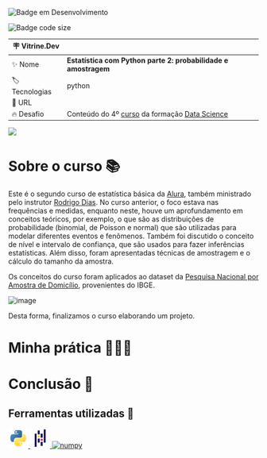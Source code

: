 
![Badge em Desenvolvimento](http://img.shields.io/static/v1?label=STATUS&message=EM%20DESENVOLVIMENTO&color=GREEN&style=for-the-badge)

![Badge code size](https://img.shields.io/github/languages/code-size/fab-souza/estatistica-parte-2)

| :placard: Vitrine.Dev |    |
| -------------  | --- |
| :sparkles: Nome        | **Estatística com Python parte 2: probabilidade e amostragem**
| :label: Tecnologias | python
| :rocket: URL         | 
| :fire: Desafio     | Conteúdo do 4º [curso](https://www.alura.com.br/curso-online-estatistica-probabilidade-e-amostragem) da formação [Data Science](https://www.alura.com.br/formacao-data-science)

![](https://user-images.githubusercontent.com/67301805/236349468-3b024586-dcb1-48db-98fd-8779169a49e1.jpg#vitrinedev)


# Sobre o curso 📚

Este é o segundo curso de estatística básica da [Alura](https://www.alura.com.br/), também ministrado pelo instrutor [Rodrigo Dias](https://www.linkedin.com/in/rodrigo-fernando-dias-118181120/). No curso anterior, o foco estava nas frequências e medidas, enquanto neste, houve um aprofundamento em conceitos teóricos, por exemplo, o que são as distribuições de probabilidade (binomial, de Poisson e normal) que são utilizadas para modelar diferentes eventos e fenômenos. Também foi discutido o conceito de nível e intervalo de confiança, que são usados para fazer inferências estatísticas. Além disso, foram apresentadas técnicas de amostragem e o cálculo do tamanho da amostra.  

Os conceitos do curso foram aplicados ao dataset da [Pesquisa Nacional por Amostra de Domicílio](https://www.ibge.gov.br/estatisticas/sociais/populacao/19897-sintese-de-indicadores-pnad2.html?=&t=microdados), provenientes do IBGE. 

![image](https://user-images.githubusercontent.com/67301805/236932527-88136f4d-4077-4419-81e4-6e36380afceb.png)

Desta forma, finalizamos o curso elaborando um projeto.




# Minha prática 👩🏻‍💻








# Conclusão 🏁




## Ferramentas utilizadas 🧰
<p>
  <a href="https://www.python.org" target="_blank" rel="noreferrer"> <img src="https://raw.githubusercontent.com/devicons/devicon/master/icons/python/python-original.svg" alt="python" width="40" height="40"/> </a>
  <a href="https://pandas.pydata.org/" target="_blank" rel="noreferrer"> <img src="https://raw.githubusercontent.com/devicons/devicon/2ae2a900d2f041da66e950e4d48052658d850630/icons/pandas/pandas-original.svg" alt="pandas" width="40" height="40"/> </a>
  <a href="https://numpy.org/" target="_blank" rel="noreferrer"> <img src="https://numpy.org/images/logo.svg" alt="numpy" width="40" height="40"/> </a>
  </p>
